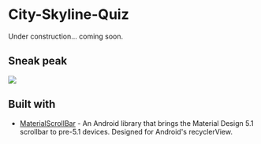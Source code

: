 # City-Skyline-Quiz
Under construction... coming soon.

## Sneak peak
<img src="screenshots/demo.gif">

## Built with
* <a href="https://github.com/turing-tech/MaterialScrollBar" target="_blank">MaterialScrollBar</a> - An Android library that brings the Material Design 5.1 scrollbar to pre-5.1 devices. Designed for Android's recyclerView.
